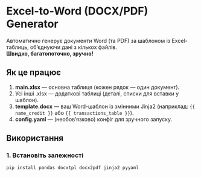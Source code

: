 # Excel-to-Word (DOCX/PDF) Generator

Автоматично генерує документи Word (та PDF) за шаблоном із Excel-таблиць, обʼєднуючи дані з кількох файлів.  
**Швидко, багатопоточно, зручно!**

## Як це працює

1. **main.xlsx** — основна таблиця (кожен рядок — один документ).
2. Усі інші .xlsx — додаткові таблиці (деталі, списки для вставки у шаблон).
3. **template.docx** — ваш Word-шаблон із змінними Jinja2 (наприклад: `{{ name_credit }}` або `{{ transactions_table }}`).
4. **config.yaml** — (необовʼязково) конфіг для зручного запуску.

## Використання

### 1. Встановіть залежності

```bash
pip install pandas docxtpl docx2pdf jinja2 pyyaml
